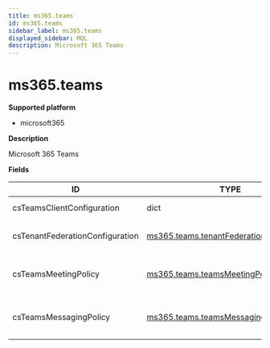 ```yaml
---
title: ms365.teams
id: ms365.teams
sidebar_label: ms365.teams
displayed_sidebar: MQL
description: Microsoft 365 Teams
---
```


# ms365.teams

**Supported platform**

- microsoft365

**Description**

Microsoft 365 Teams

**Fields**

| ID                              | TYPE                                                                                | DESCRIPTION                          |
| ------------------------------- | ----------------------------------------------------------------------------------- | ------------------------------------ |
| csTeamsClientConfiguration      | dict                                                                                | Teams client configuration           |
| csTenantFederationConfiguration | [ms365.teams.tenantFederationConfig](ms365.teams.tenantfederationconfig.md)         | Teams tenant federated configuration |
| csTeamsMeetingPolicy            | [ms365.teams.teamsMeetingPolicyConfig](ms365.teams.teamsmeetingpolicyconfig.md)     | Teams meeting policy configuration   |
| csTeamsMessagingPolicy          | [ms365.teams.teamsMessagingPolicyConfig](ms365.teams.teamsmessagingpolicyconfig.md) | Teams message policy configuration   |

